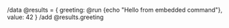 /data @results = {
  greeting: @run {echo "Hello from embedded command"},
  value: 42
}
/add @results.greeting